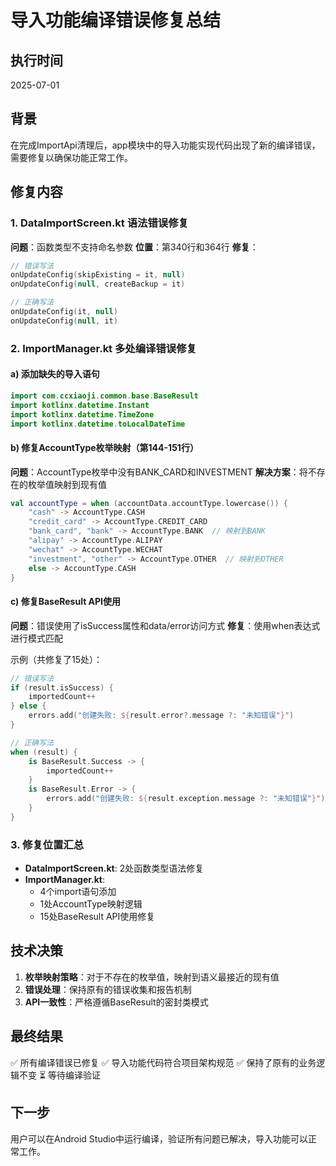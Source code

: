 # 导入功能编译错误修复总结

## 执行时间
2025-07-01

## 背景
在完成ImportApi清理后，app模块中的导入功能实现代码出现了新的编译错误，需要修复以确保功能正常工作。

## 修复内容

### 1. DataImportScreen.kt 语法错误修复
**问题**：函数类型不支持命名参数
**位置**：第340行和364行
**修复**：
```kotlin
// 错误写法
onUpdateConfig(skipExisting = it, null)
onUpdateConfig(null, createBackup = it)

// 正确写法
onUpdateConfig(it, null)
onUpdateConfig(null, it)
```

### 2. ImportManager.kt 多处编译错误修复

#### a) 添加缺失的导入语句
```kotlin
import com.ccxiaoji.common.base.BaseResult
import kotlinx.datetime.Instant
import kotlinx.datetime.TimeZone
import kotlinx.datetime.toLocalDateTime
```

#### b) 修复AccountType枚举映射（第144-151行）
**问题**：AccountType枚举中没有BANK_CARD和INVESTMENT
**解决方案**：将不存在的枚举值映射到现有值
```kotlin
val accountType = when (accountData.accountType.lowercase()) {
    "cash" -> AccountType.CASH
    "credit_card" -> AccountType.CREDIT_CARD
    "bank_card", "bank" -> AccountType.BANK  // 映射到BANK
    "alipay" -> AccountType.ALIPAY
    "wechat" -> AccountType.WECHAT
    "investment", "other" -> AccountType.OTHER  // 映射到OTHER
    else -> AccountType.CASH
}
```

#### c) 修复BaseResult API使用
**问题**：错误使用了isSuccess属性和data/error访问方式
**修复**：使用when表达式进行模式匹配

示例（共修复了15处）：
```kotlin
// 错误写法
if (result.isSuccess) {
    importedCount++
} else {
    errors.add("创建失败: ${result.error?.message ?: "未知错误"}")
}

// 正确写法
when (result) {
    is BaseResult.Success -> {
        importedCount++
    }
    is BaseResult.Error -> {
        errors.add("创建失败: ${result.exception.message ?: "未知错误"}")
    }
}
```

### 3. 修复位置汇总
- **DataImportScreen.kt**: 2处函数类型语法修复
- **ImportManager.kt**: 
  - 4个import语句添加
  - 1处AccountType映射逻辑
  - 15处BaseResult API使用修复

## 技术决策
1. **枚举映射策略**：对于不存在的枚举值，映射到语义最接近的现有值
2. **错误处理**：保持原有的错误收集和报告机制
3. **API一致性**：严格遵循BaseResult的密封类模式

## 最终结果
✅ 所有编译错误已修复
✅ 导入功能代码符合项目架构规范
✅ 保持了原有的业务逻辑不变
⏳ 等待编译验证

## 下一步
用户可以在Android Studio中运行编译，验证所有问题已解决，导入功能可以正常工作。